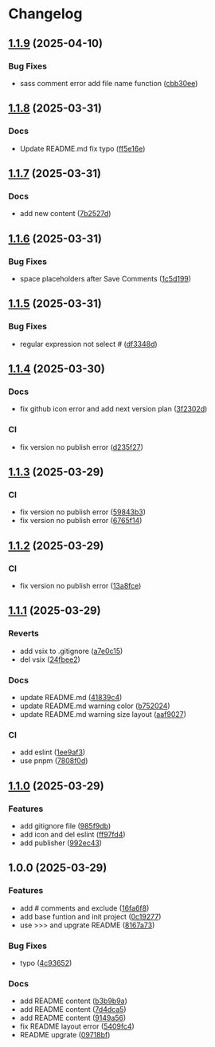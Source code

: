 # Changelog

## [1.1.9](https://github.com/jiangxue-analysis/vscode-comment-hide/compare/v1.1.8...v1.1.9) (2025-04-10)


### Bug Fixes

* sass comment error add file name function ([cbb30ee](https://github.com/jiangxue-analysis/vscode-comment-hide/commit/cbb30eecb10a46d501fffe44acf96df3274e3291))

## [1.1.8](https://github.com/jiangxue-analysis/comment-hide/compare/v1.1.7...v1.1.8) (2025-03-31)


### Docs

* Update README.md fix typo ([ff5e16e](https://github.com/jiangxue-analysis/comment-hide/commit/ff5e16e75c924532f8b1e1c0606b5ae16dce19c4))

## [1.1.7](https://github.com/jiangxue-analysis/comment-hide/compare/v1.1.6...v1.1.7) (2025-03-31)


### Docs

* add new content ([7b2527d](https://github.com/jiangxue-analysis/comment-hide/commit/7b2527d274ebb0fa04bca26395b26069453c9c8f))

## [1.1.6](https://github.com/jiangxue-analysis/comment-hide/compare/v1.1.5...v1.1.6) (2025-03-31)


### Bug Fixes

* space placeholders after Save Comments ([1c5d199](https://github.com/jiangxue-analysis/comment-hide/commit/1c5d199ae4161e36a00c6e5983949668ddaa5234))

## [1.1.5](https://github.com/jiangxue-analysis/comment-hide/compare/v1.1.4...v1.1.5) (2025-03-31)


### Bug Fixes

* regular expression not select # ([df3348d](https://github.com/jiangxue-analysis/comment-hide/commit/df3348d62ba6ff4a6a8c891f5e9a9beeed257287))

## [1.1.4](https://github.com/jiangxue-analysis/comment-hide/compare/v1.1.3...v1.1.4) (2025-03-30)


### Docs

* fix github icon error and add next version plan ([3f2302d](https://github.com/jiangxue-analysis/comment-hide/commit/3f2302d9da93a0304d511d3ccd864a0bc7a08b57))


### CI

* fix version no publish error ([d235f27](https://github.com/jiangxue-analysis/comment-hide/commit/d235f2710dcbc9b018e5da4a7843175a8accc5f6))

## [1.1.3](https://github.com/jiangxue-analysis/comment-hide/compare/v1.1.2...v1.1.3) (2025-03-29)


### CI

* fix version no publish error ([59843b3](https://github.com/jiangxue-analysis/comment-hide/commit/59843b3594236e6fdfd1b02590d9aa2ac7702450))
* fix version no publish error ([6765f14](https://github.com/jiangxue-analysis/comment-hide/commit/6765f14115659578713e7f644437842264446c28))

## [1.1.2](https://github.com/jiangxue-analysis/comment-hide/compare/v1.1.1...v1.1.2) (2025-03-29)


### CI

* fix version no publish error ([13a8fce](https://github.com/jiangxue-analysis/comment-hide/commit/13a8fcec682287c5a5152c2b4fbc665e36a5c8ac))

## [1.1.1](https://github.com/jiangxue-analysis/comment-hide/compare/v1.1.0...v1.1.1) (2025-03-29)


### Reverts

* add vsix to .gitignore ([a7e0c15](https://github.com/jiangxue-analysis/comment-hide/commit/a7e0c150568ac60bcdd0551d51f3ebdeb969b5a4))
* del vsix ([24fbee2](https://github.com/jiangxue-analysis/comment-hide/commit/24fbee2522810f74b9a2d7c6401cd7593ff76a72))


### Docs

* update README.md ([41839c4](https://github.com/jiangxue-analysis/comment-hide/commit/41839c475b74a26aeeec30a9360357cdff59272d))
* update README.md warning color ([b752024](https://github.com/jiangxue-analysis/comment-hide/commit/b7520241ce7fc99e2bf08740e5339d7b99ef08e9))
* update README.md warning size layout ([aaf9027](https://github.com/jiangxue-analysis/comment-hide/commit/aaf902758856c334ce41492e17b4c46997d80aa7))


### CI

* add eslint ([1ee9af3](https://github.com/jiangxue-analysis/comment-hide/commit/1ee9af33cfff51292f857ee8c50d02ccb550f84b))
* use pnpm ([7808f0d](https://github.com/jiangxue-analysis/comment-hide/commit/7808f0d931289f9f57067ba4a80bef734a067e66))

## [1.1.0](https://github.com/jiangxue-analysis/comment-hide/compare/v1.0.0...v1.1.0) (2025-03-29)


### Features

* add gitignore file ([985f9db](https://github.com/jiangxue-analysis/comment-hide/commit/985f9dbf7c02799c7afc598d7397a9093ef30c6f))
* add icon and del eslint ([ff97fd4](https://github.com/jiangxue-analysis/comment-hide/commit/ff97fd48a04765ca81b34b10f91087bda61754e0))
* add publisher ([992ec43](https://github.com/jiangxue-analysis/comment-hide/commit/992ec435572bbc43b7ff20d04da65e9bcd72bd03))

## 1.0.0 (2025-03-29)


### Features

* add # comments and exclude ([16fa6f8](https://github.com/jiangxue-analysis/comment-hide/commit/16fa6f8376086005ce61d3598c75a0867dc6e877))
* add base funtion and init project ([0c19277](https://github.com/jiangxue-analysis/comment-hide/commit/0c19277e97f34716ae489cc90d96e2c432addcd0))
* use &gt;>> and upgrate README ([8167a73](https://github.com/jiangxue-analysis/comment-hide/commit/8167a73e8d4d3f7999ecad0f9e83a312b2b05084))


### Bug Fixes

* typo ([4c93652](https://github.com/jiangxue-analysis/comment-hide/commit/4c93652ee4b2f9d317c5418f0d19a7c92f17cfb9))


### Docs

* add README content ([b3b9b9a](https://github.com/jiangxue-analysis/comment-hide/commit/b3b9b9a34b19a86009c0607af2a536bd90616c0f))
* add README content ([7d4dca5](https://github.com/jiangxue-analysis/comment-hide/commit/7d4dca5c14e4985f47f469f1ddedd4797ac7ba03))
* add README content ([9149a56](https://github.com/jiangxue-analysis/comment-hide/commit/9149a5629753157fa7de60aac74d99b44a256810))
* fix README  layout error ([5409fc4](https://github.com/jiangxue-analysis/comment-hide/commit/5409fc400d881785d844a9cbb01f30b4670ee920))
* README upgrate ([09718bf](https://github.com/jiangxue-analysis/comment-hide/commit/09718bf181a1054f5698ffc8d47c21a9ceb513d9))
